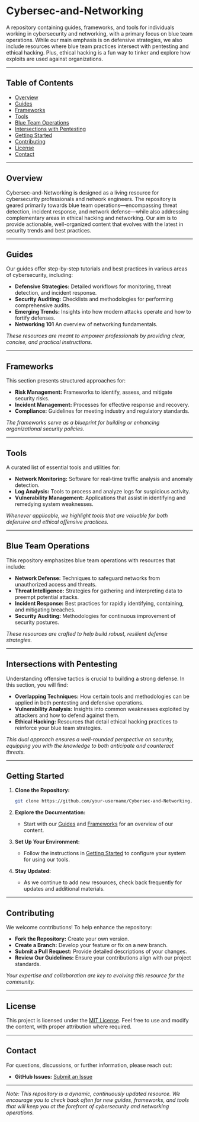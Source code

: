 # Cybersec-and-Networking

A repository containing guides, frameworks, and tools for individuals working in cybersecurity and networking, with a primary focus on blue team operations. While our main emphasis is on defensive strategies, we also include resources where blue team practices intersect with pentesting and ethical hacking. Plus, ethical hacking is a fun way to tinker and explore how exploits are used against organizations. 

---

## Table of Contents

- [Overview](#overview)
- [Guides](#guides)
- [Frameworks](#frameworks)
- [Tools](#tools)
- [Blue Team Operations](#blue-team-operations)
- [Intersections with Pentesting](#intersections-with-pentesting)
- [Getting Started](#getting-started)
- [Contributing](#contributing)
- [License](#license)
- [Contact](#contact)

---

## Overview

Cybersec-and-Networking is designed as a living resource for cybersecurity professionals and network engineers. The repository is geared primarily towards blue team operations—encompassing threat detection, incident response, and network defense—while also addressing complementary areas in ethical hacking and networking. Our aim is to provide actionable, well-organized content that evolves with the latest in security trends and best practices.

---

## Guides

Our guides offer step-by-step tutorials and best practices in various areas of cybersecurity, including:
- **Defensive Strategies:** Detailed workflows for monitoring, threat detection, and incident response.
- **Security Auditing:** Checklists and methodologies for performing comprehensive audits.
- **Emerging Trends:** Insights into how modern attacks operate and how to fortify defenses.
- **Networking 101** An overview of networking fundamentals. 

*These resources are meant to empower professionals by providing clear, concise, and practical instructions.*

---

## Frameworks

This section presents structured approaches for:
- **Risk Management:** Frameworks to identify, assess, and mitigate security risks.
- **Incident Management:** Processes for effective response and recovery.
- **Compliance:** Guidelines for meeting industry and regulatory standards.

*The frameworks serve as a blueprint for building or enhancing organizational security policies.*

---

## Tools

A curated list of essential tools and utilities for:
- **Network Monitoring:** Software for real-time traffic analysis and anomaly detection.
- **Log Analysis:** Tools to process and analyze logs for suspicious activity.
- **Vulnerability Management:** Applications that assist in identifying and remedying system weaknesses.

*Whenever applicable, we highlight tools that are valuable for both defensive and ethical offensive practices.*

---

## Blue Team Operations

This repository emphasizes blue team operations with resources that include:
- **Network Defense:** Techniques to safeguard networks from unauthorized access and threats.
- **Threat Intelligence:** Strategies for gathering and interpreting data to preempt potential attacks.
- **Incident Response:** Best practices for rapidly identifying, containing, and mitigating breaches.
- **Security Auditing:** Methodologies for continuous improvement of security postures.

*These resources are crafted to help build robust, resilient defense strategies.*

---

## Intersections with Pentesting

Understanding offensive tactics is crucial to building a strong defense. In this section, you will find:
- **Overlapping Techniques:** How certain tools and methodologies can be applied in both pentesting and defensive operations.
- **Vulnerability Analysis:** Insights into common weaknesses exploited by attackers and how to defend against them.
- **Ethical Hacking:** Resources that detail ethical hacking practices to reinforce your blue team strategies.

*This dual approach ensures a well-rounded perspective on security, equipping you with the knowledge to both anticipate and counteract threats.*

---

## Getting Started

1. **Clone the Repository:**

   ```bash
   git clone https://github.com/your-username/Cybersec-and-Networking.git
   ```

2. **Explore the Documentation:**
   - Start with our [Guides](./GUIDES.md) and [Frameworks](./FRAMEWORKS.md) for an overview of our content.
   
3. **Set Up Your Environment:**
   - Follow the instructions in [Getting Started](./GETTING_STARTED.md) to configure your system for using our tools.
   
4. **Stay Updated:**
   - As we continue to add new resources, check back frequently for updates and additional materials.

---

## Contributing

We welcome contributions! To help enhance the repository:
- **Fork the Repository:** Create your own version.
- **Create a Branch:** Develop your feature or fix on a new branch.
- **Submit a Pull Request:** Provide detailed descriptions of your changes.
- **Review Our Guidelines:** Ensure your contributions align with our project standards.

*Your expertise and collaboration are key to evolving this resource for the community.*

---

## License

This project is licensed under the [MIT License](LICENSE). Feel free to use and modify the content, with proper attribution where required.

---

## Contact

For questions, discussions, or further information, please reach out:
- **GitHub Issues:** [Submit an Issue](https://github.com/LeviLionheart/Cybersec-and-Networking/issues)

---

*Note: This repository is a dynamic, continuously updated resource. We encourage you to check back often for new guides, frameworks, and tools that will keep you at the forefront of cybersecurity and networking operations.*
